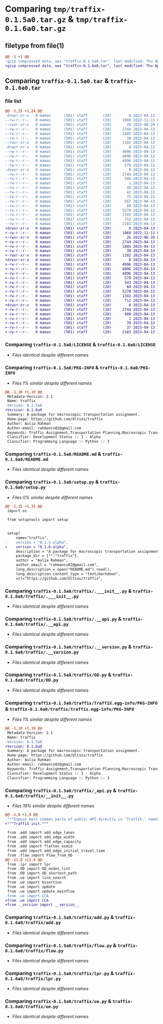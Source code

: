 # Comparing `tmp/traffix-0.1.5a0.tar.gz` & `tmp/traffix-0.1.6a0.tar.gz`

## filetype from file(1)

```diff
@@ -1 +1 @@
-gzip compressed data, was "traffix-0.1.5a0.tar", last modified: Thu Apr 13 17:50:50 2023, max compression
+gzip compressed data, was "traffix-0.1.6a0.tar", last modified: Thu Apr 13 18:32:33 2023, max compression
```

## Comparing `traffix-0.1.5a0.tar` & `traffix-0.1.6a0.tar`

### file list

```diff
@@ -1,25 +1,24 @@
-drwxr-xr-x   0 maman      (501) staff       (20)        0 2023-04-13 17:50:50.061578 traffix-0.1.5a0/
--rw-r--r--   0 maman      (501) staff       (20)     1069 2022-11-13 05:40:08.000000 traffix-0.1.5a0/LICENSE
--rwxr-xr-x   0 maman      (501) staff       (20)       26 2022-06-20 01:06:04.000000 traffix-0.1.5a0/MANIFEST.in
--rw-r--r--   0 maman      (501) staff       (20)     2744 2023-04-13 17:50:50.061163 traffix-0.1.5a0/PKG-INFO
--rw-r--r--   0 maman      (501) staff       (20)     1885 2023-04-13 14:57:03.000000 traffix-0.1.5a0/README.md
--rw-r--r--   0 maman      (501) staff       (20)       38 2023-04-13 17:50:50.061765 traffix-0.1.5a0/setup.cfg
--rwxr-xr-x   0 maman      (501) staff       (20)     1182 2023-04-13 17:49:08.000000 traffix-0.1.5a0/setup.py
-drwxr-xr-x   0 maman      (501) staff       (20)        0 2023-04-13 17:50:50.056529 traffix-0.1.5a0/traffix/
--rw-r--r--   0 maman      (501) staff       (20)     4096 2023-04-13 16:58:26.000000 traffix-0.1.5a0/traffix/.___init__.py
--rw-r--r--   0 maman      (501) staff       (20)     4096 2023-04-13 16:58:26.000000 traffix-0.1.5a0/traffix/.__api.py
--rw-r--r--   0 maman      (501) staff       (20)     4096 2023-04-13 16:58:26.000000 traffix-0.1.5a0/traffix/.__version.py
--rw-r--r--   0 maman      (501) staff       (20)      579 2023-04-13 17:29:48.000000 traffix-0.1.5a0/traffix/OD.py
-drwxr-xr-x   0 maman      (501) staff       (20)        0 2023-04-13 17:50:50.059538 traffix-0.1.5a0/traffix/TraffiX.egg-info/
--rw-r--r--   0 maman      (501) staff       (20)     2744 2023-04-13 17:50:49.000000 traffix-0.1.5a0/traffix/TraffiX.egg-info/PKG-INFO
--rw-r--r--   0 maman      (501) staff       (20)      584 2023-04-13 17:50:49.000000 traffix-0.1.5a0/traffix/TraffiX.egg-info/SOURCES.txt
--rw-r--r--   0 maman      (501) staff       (20)        1 2023-04-13 17:50:49.000000 traffix-0.1.5a0/traffix/TraffiX.egg-info/dependency_links.txt
--rw-r--r--   0 maman      (501) staff       (20)       39 2023-04-13 17:50:49.000000 traffix-0.1.5a0/traffix/TraffiX.egg-info/requires.txt
--rw-r--r--   0 maman      (501) staff       (20)       42 2023-04-13 17:50:49.000000 traffix-0.1.5a0/traffix/TraffiX.egg-info/top_level.txt
--rw-r--r--   0 maman      (501) staff       (20)       75 2023-04-13 16:58:26.000000 traffix-0.1.5a0/traffix/__init__.py
--rw-r--r--   0 maman      (501) staff       (20)      567 2023-04-13 17:35:20.000000 traffix-0.1.5a0/traffix/_api.py
--rw-r--r--   0 maman      (501) staff       (20)       60 2023-04-13 17:49:45.000000 traffix-0.1.5a0/traffix/_version.py
--rw-r--r--   0 maman      (501) staff       (20)     5278 2023-04-13 17:31:32.000000 traffix-0.1.5a0/traffix/add.py
--rw-r--r--   0 maman      (501) staff       (20)     1343 2023-04-13 17:33:07.000000 traffix-0.1.5a0/traffix/flow.py
--rw-r--r--   0 maman      (501) staff       (20)      712 2023-04-13 17:34:01.000000 traffix-0.1.5a0/traffix/lpr.py
--rw-r--r--   0 maman      (501) staff       (20)     2183 2023-04-13 17:35:01.000000 traffix-0.1.5a0/traffix/ue.py
+drwxr-xr-x   0 maman      (501) staff       (20)        0 2023-04-13 18:32:33.026791 traffix-0.1.6a0/
+-rw-r--r--   0 maman      (501) staff       (20)     1069 2022-11-13 05:40:08.000000 traffix-0.1.6a0/LICENSE
+-rwxr-xr-x   0 maman      (501) staff       (20)       26 2022-06-20 01:06:04.000000 traffix-0.1.6a0/MANIFEST.in
+-rw-r--r--   0 maman      (501) staff       (20)     2744 2023-04-13 18:32:33.026042 traffix-0.1.6a0/PKG-INFO
+-rw-r--r--   0 maman      (501) staff       (20)     1885 2023-04-13 14:57:03.000000 traffix-0.1.6a0/README.md
+-rw-r--r--   0 maman      (501) staff       (20)       38 2023-04-13 18:32:33.027081 traffix-0.1.6a0/setup.cfg
+-rwxr-xr-x   0 maman      (501) staff       (20)     1182 2023-04-13 18:32:12.000000 traffix-0.1.6a0/setup.py
+drwxr-xr-x   0 maman      (501) staff       (20)        0 2023-04-13 18:32:33.020390 traffix-0.1.6a0/traffix/
+-rw-r--r--   0 maman      (501) staff       (20)     4096 2023-04-13 16:58:26.000000 traffix-0.1.6a0/traffix/.___init__.py
+-rw-r--r--   0 maman      (501) staff       (20)     4096 2023-04-13 16:58:26.000000 traffix-0.1.6a0/traffix/.__api.py
+-rw-r--r--   0 maman      (501) staff       (20)     4096 2023-04-13 16:58:26.000000 traffix-0.1.6a0/traffix/.__version.py
+-rw-r--r--   0 maman      (501) staff       (20)      579 2023-04-13 17:29:48.000000 traffix-0.1.6a0/traffix/OD.py
+-rw-r--r--   0 maman      (501) staff       (20)      543 2023-04-13 18:26:24.000000 traffix-0.1.6a0/traffix/__init__.py
+-rw-r--r--   0 maman      (501) staff       (20)       60 2023-04-13 18:29:59.000000 traffix-0.1.6a0/traffix/_version.py
+-rw-r--r--   0 maman      (501) staff       (20)     5278 2023-04-13 17:31:32.000000 traffix-0.1.6a0/traffix/add.py
+-rw-r--r--   0 maman      (501) staff       (20)     1343 2023-04-13 17:33:07.000000 traffix-0.1.6a0/traffix/flow.py
+-rw-r--r--   0 maman      (501) staff       (20)      712 2023-04-13 17:34:01.000000 traffix-0.1.6a0/traffix/lpr.py
+drwxr-xr-x   0 maman      (501) staff       (20)        0 2023-04-13 18:32:33.025074 traffix-0.1.6a0/traffix/traffix.egg-info/
+-rw-r--r--   0 maman      (501) staff       (20)     2744 2023-04-13 18:32:32.000000 traffix-0.1.6a0/traffix/traffix.egg-info/PKG-INFO
+-rw-r--r--   0 maman      (501) staff       (20)      408 2023-04-13 18:32:32.000000 traffix-0.1.6a0/traffix/traffix.egg-info/SOURCES.txt
+-rw-r--r--   0 maman      (501) staff       (20)        1 2023-04-13 18:32:32.000000 traffix-0.1.6a0/traffix/traffix.egg-info/dependency_links.txt
+-rw-r--r--   0 maman      (501) staff       (20)       39 2023-04-13 18:32:32.000000 traffix-0.1.6a0/traffix/traffix.egg-info/requires.txt
+-rw-r--r--   0 maman      (501) staff       (20)       37 2023-04-13 18:32:32.000000 traffix-0.1.6a0/traffix/traffix.egg-info/top_level.txt
+-rw-r--r--   0 maman      (501) staff       (20)     2183 2023-04-13 17:35:01.000000 traffix-0.1.6a0/traffix/ue.py
```

### Comparing `traffix-0.1.5a0/LICENSE` & `traffix-0.1.6a0/LICENSE`

 * *Files identical despite different names*

### Comparing `traffix-0.1.5a0/PKG-INFO` & `traffix-0.1.6a0/PKG-INFO`

 * *Files 1% similar despite different names*

```diff
@@ -1,10 +1,10 @@
 Metadata-Version: 2.1
 Name: traffix
-Version: 0.1.5a0
+Version: 0.1.6a0
 Summary: A package for macroscopic transportation assignment.
 Home-page: https://github.com/Ultios/traffix
 Author: Aulia Rahman
 Author-email: rahmancs02@gmail.com
 Keywords: Traffic Assignment,Transportation Planning,Macroscopic Transportation Planning
 Classifier: Development Status :: 3 - Alpha
 Classifier: Programming Language :: Python :: 3
```

### Comparing `traffix-0.1.5a0/README.md` & `traffix-0.1.6a0/README.md`

 * *Files identical despite different names*

### Comparing `traffix-0.1.5a0/setup.py` & `traffix-0.1.6a0/setup.py`

 * *Files 0% similar despite different names*

```diff
@@ -1,15 +1,15 @@
 import os
 
 from setuptools import setup
 
 
 setup(
     name="traffix", 
-    version = "0.1.5-alpha",
+    version = "0.1.6-alpha",
     description = "A package for macroscopic transportation assignment.",
     package_dir = {"":"traffix"},
     author = "Aulia Rahman",
     author_email = "rahmancs02@gmail.com",
     long_description = open("README.md").read(),
     long_description_content_type = "text/markdown",
     url="https://github.com/Ultios/traffix",
```

### Comparing `traffix-0.1.5a0/traffix/.___init__.py` & `traffix-0.1.6a0/traffix/.___init__.py`

 * *Files identical despite different names*

### Comparing `traffix-0.1.5a0/traffix/.__api.py` & `traffix-0.1.6a0/traffix/.__api.py`

 * *Files identical despite different names*

### Comparing `traffix-0.1.5a0/traffix/.__version.py` & `traffix-0.1.6a0/traffix/.__version.py`

 * *Files identical despite different names*

### Comparing `traffix-0.1.5a0/traffix/OD.py` & `traffix-0.1.6a0/traffix/OD.py`

 * *Files identical despite different names*

### Comparing `traffix-0.1.5a0/traffix/TraffiX.egg-info/PKG-INFO` & `traffix-0.1.6a0/traffix/traffix.egg-info/PKG-INFO`

 * *Files 1% similar despite different names*

```diff
@@ -1,10 +1,10 @@
 Metadata-Version: 2.1
 Name: traffix
-Version: 0.1.5a0
+Version: 0.1.6a0
 Summary: A package for macroscopic transportation assignment.
 Home-page: https://github.com/Ultios/traffix
 Author: Aulia Rahman
 Author-email: rahmancs02@gmail.com
 Keywords: Traffic Assignment,Transportation Planning,Macroscopic Transportation Planning
 Classifier: Development Status :: 3 - Alpha
 Classifier: Programming Language :: Python :: 3
```

### Comparing `traffix-0.1.5a0/traffix/_api.py` & `traffix-0.1.6a0/traffix/__init__.py`

 * *Files 19% similar despite different names*

```diff
@@ -1,8 +1,8 @@
-"""Expose most common parts of public API directly in `TraffiX.` namespace."""
+"""TraffiX init."""
 
 from .add import add_edge_lanes
 from .add import add_edge_width
 from .add import add_edge_capacity
 from .add import flatten_osmid
 from .add import add_edge_initial_travel_time
 from .flow import Flow_from_OD
@@ -11,8 +11,9 @@
 from .lpr import lpr
 from .OD import OD_nodes_list
 from .OD import OD_shortest_path
 from .ue import line_search
 from .ue import bisection
 from .ue import update
 from .ue import update_mainflow
-from .ue import CCA
+from .ue import CCA
+from ._version import __version__
```

### Comparing `traffix-0.1.5a0/traffix/add.py` & `traffix-0.1.6a0/traffix/add.py`

 * *Files identical despite different names*

### Comparing `traffix-0.1.5a0/traffix/flow.py` & `traffix-0.1.6a0/traffix/flow.py`

 * *Files identical despite different names*

### Comparing `traffix-0.1.5a0/traffix/lpr.py` & `traffix-0.1.6a0/traffix/lpr.py`

 * *Files identical despite different names*

### Comparing `traffix-0.1.5a0/traffix/ue.py` & `traffix-0.1.6a0/traffix/ue.py`

 * *Files identical despite different names*

